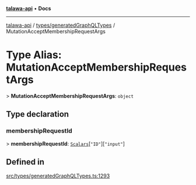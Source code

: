 [**talawa-api**](../../../README.md) • **Docs**

***

[talawa-api](../../../modules.md) / [types/generatedGraphQLTypes](../README.md) / MutationAcceptMembershipRequestArgs

# Type Alias: MutationAcceptMembershipRequestArgs

\> **MutationAcceptMembershipRequestArgs**: `object`

## Type declaration

### membershipRequestId

\> **membershipRequestId**: [`Scalars`](Scalars.md)\[`"ID"`\]\[`"input"`\]

## Defined in

[src/types/generatedGraphQLTypes.ts:1293](https://github.com/PalisadoesFoundation/talawa-api/blob/c952c7a3bfd4b8b910fbae10313f5402ade5a9d4/src/types/generatedGraphQLTypes.ts#L1293)
